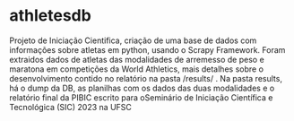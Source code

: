 # athletesdb

Projeto de Iniciação Cientifica, criação de uma base de dados com informações sobre atletas em python, usando o Scrapy Framework. Foram extraidos dados de atletas das modalidades de arremesso de peso e maratona em competições da World Athletics, mais detalhes sobre o desenvolvimento contido no relatório na pasta /results/ .
Na pasta results, há o dump da DB, as planilhas com os dados das duas modalidades e o relatório final da PIBIC escrito para oSeminário de Iniciação Científica e Tecnológica (SIC) 2023 na UFSC
